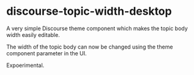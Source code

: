 # discourse-topic-width-desktop

A very simple Discourse theme component which makes the topic body width easily editable.  

The width of the topic body can now be changed using the theme component parameter in the UI.  

Expoerimental.  
